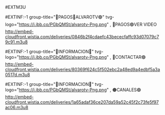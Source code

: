 #EXTM3U


#EXTINF:-1 group-title="🔵PAGOS🔴ALVAROTV🟢" tvg-logo="https://i.ibb.co/PGbQMSt/alvarotv-Png.png" , 🔴PAGOS🟢VER VIDEO
http://embed-cloudfront.wistia.com/deliveries/0846b2f4cdaefc43bececfaffc93d07079c79c91.m3u8



#EXTINF:-1 group-title="🔵INFORMACION🔴" tvg-logo="https://i.ibb.co/PGbQMSt/alvarotv-Png.png" , 🔵CONTACTAR🟢
http://embed-cloudfront.wistia.com/deliveries/80369f624c5f502ebc2a48ed9a4edbf5a3a0517d.m3u8



#EXTINF:-1 group-title="🔵INFORMACION🔴" tvg-logo="https://i.ibb.co/PGbQMSt/alvarotv-Png.png" , 🟠CANALES🟢
http://embed-cloudfront.wistia.com/deliveries/1a65adaf36ce207da59a52c45f2c73fe5f97ac06.m3u8
